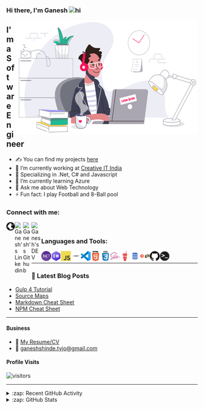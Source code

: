 ### Hi there, I'm Ganesh <img src="https://user-images.githubusercontent.com/1303154/88677602-1635ba80-d120-11ea-84d8-d263ba5fc3c0.gif" width="28px" height="28px" alt="hi">

[<img align="right" alt="GIF" width="480" height="300" src="./content/images/coder.png" >][github]

## I'm a Software Engineer

- ✍ You can find my projects [here][portfolio]
- 🔭 I’m currently working at [Creative IT India][company]
- 💪 Specializing in .Net, C# and Javascript
- 🌱 I’m currently learning Azure
- 💬 Ask me about Web Technology
- ⚡ Fun fact: I play Football and 8-Ball pool

### Connect with me:

[<img align="left" alt="Ganesh's Portfolio" width="22px" src="https://raw.githubusercontent.com/iconic/open-iconic/master/svg/globe.svg" />][portfolio]
[<img align="left" alt="Ganesh's Linkedin" width="22px" src="https://unpkg.com/simple-icons@5.1.0/icons/linkedin.svg" />][linkedin]
[<img align="left" alt="Ganesh's Github" width="22px" src="https://unpkg.com/simple-icons@5.1.0/icons/github.svg" />][github]
[<img align="left" alt="Ganesh's DEV" width="26px" src="https://unpkg.com/simple-icons@5.1.0/icons/devdotto.svg" />][dev]

<!-- [<img align="left" alt="Ganesh's Instagram" width="22px" src="https://unpkg.com/simple-icons@5.1.0/icons/instagram.svg" />][instagram]
[<img align="left" alt="Ganesh's Facebook" width="22px" src="https://unpkg.com/simple-icons@5.1.0/icons/facebook.svg" />][facebook] -->

<br />

### Languages and Tools:

<img align="left" alt=".NET" width="26px" src="https://raw.githubusercontent.com/github/explore/93d8a67084f94b2a444e510199a6e7622e5b09a3/topics/dotnet/dotnet.png" />
<img align="left" alt="CSharp" width="26px" src="https://raw.githubusercontent.com/github/explore/80688e429a7d4ef2fca1e82350fe8e3517d3494d/topics/csharp/csharp.png" />
<img align="left" alt="JavaScript" width="26px" src="https://raw.githubusercontent.com/github/explore/80688e429a7d4ef2fca1e82350fe8e3517d3494d/topics/javascript/javascript.png" />
<img align="left" alt="jQuery" width="26px" src="https://raw.githubusercontent.com/github/explore/80688e429a7d4ef2fca1e82350fe8e3517d3494d/topics/jquery/jquery.png" />
<img align="left" alt="Visual Studio Code" width="26px" src="https://raw.githubusercontent.com/github/explore/80688e429a7d4ef2fca1e82350fe8e3517d3494d/topics/visual-studio-code/visual-studio-code.png" />
<img align="left" alt="HTML5" width="26px" src="https://raw.githubusercontent.com/github/explore/80688e429a7d4ef2fca1e82350fe8e3517d3494d/topics/html/html.png" />
<img align="left" alt="CSS3" width="26px" src="https://raw.githubusercontent.com/github/explore/80688e429a7d4ef2fca1e82350fe8e3517d3494d/topics/css/css.png" />
<img align="left" alt="SASS" width="26px" src="https://raw.githubusercontent.com/github/explore/80688e429a7d4ef2fca1e82350fe8e3517d3494d/topics/sass/sass.png" />
<img align="left" alt="Gulp" width="26px" src="https://raw.githubusercontent.com/github/explore/93d8a67084f94b2a444e510199a6e7622e5b09a3/topics/gulp/gulp.png" />
<img align="left" alt="SQL" width="26px" src="https://raw.githubusercontent.com/github/explore/80688e429a7d4ef2fca1e82350fe8e3517d3494d/topics/sql/sql.png" />
<img align="left" alt="Git" width="26px" src="https://raw.githubusercontent.com/github/explore/80688e429a7d4ef2fca1e82350fe8e3517d3494d/topics/git/git.png" />
<img align="left" alt="GitHub" width="26px" src="https://raw.githubusercontent.com/github/explore/78df643247d429f6cc873026c0622819ad797942/topics/github/github.png" />
<img align="left" alt="Terminal" width="26px" src="https://raw.githubusercontent.com/github/explore/80688e429a7d4ef2fca1e82350fe8e3517d3494d/topics/terminal/terminal.png" />

<br />

<!-- ---

### 📺 Latest YouTube Videos -->

<!-- YOUTUBE:START -->
<!-- YOUTUBE:END -->

---

### 📕 Latest Blog Posts

<!-- BLOG-POST-LIST:START -->

- [Gulp 4 Tutorial](https://dev.to/ganeshtyjo/gulp-4-tutorial-50l8)
- [Source Maps](https://dev.to/ganeshtyjo/source-maps-4h41)
- [Markdown Cheat Sheet](https://dev.to/ganeshtyjo/markdown-cheat-sheet-1mh0)
- [NPM Cheat Sheet](https://dev.to/ganeshtyjo/npm-cheat-sheet-2om5)
<!-- BLOG-POST-LIST:END -->

---

#### Business

- :paperclip: [My Resume/CV][resume]
- :email: ganeshshinde.tyjo@gmail.com

#### Profile Visits

![visitors][visitors]

---

<details>
  <summary>:zap: Recent GitHub Activity</summary>
  <br />
  
  <!--START_SECTION:activity-->
1. 🎉 Merged PR [#2](https://github.com/ganesh-tyjo/joke/pull/2) in [ganesh-tyjo/joke](https://github.com/ganesh-tyjo/joke)
2. 💪 Opened PR [#2](https://github.com/ganesh-tyjo/joke/pull/2) in [ganesh-tyjo/joke](https://github.com/ganesh-tyjo/joke)
3. 🎉 Merged PR [#1](https://github.com/ganesh-tyjo/joke/pull/1) in [ganesh-tyjo/joke](https://github.com/ganesh-tyjo/joke)
4. 💪 Opened PR [#1](https://github.com/ganesh-tyjo/joke/pull/1) in [ganesh-tyjo/joke](https://github.com/ganesh-tyjo/joke)
5. 🎉 Merged PR [#2](https://github.com/ganesh-tyjo/gulp-app/pull/2) in [ganesh-tyjo/gulp-app](https://github.com/ganesh-tyjo/gulp-app)
  <!--END_SECTION:activity-->
  
</details>

<details>
  <summary>:zap: GitHub Stats</summary>
  <br />
  <img align="center" alt="Ganesh's github stats" src="https://github-readme-stats-ganesh-tyjo.vercel.app/api?username=ganesh-tyjo&show_icons=true&theme=tokyonight&line_height=27&count_private=true" />
  <br />
  <br />
  <img align="center" alt="Ganesh's most used languages" src="https://github-readme-stats-ganesh-tyjo.vercel.app/api/top-langs/?username=ganesh-tyjo&theme=tokyonight&layout=compact&langs_count=10&hide_langs_below=1" />
</details>

[company]: https://www.citi-us.com/
[portfolio]: https://ganesh-shinde.netlify.app
[linkedin]: https://linkedin.com/in/ganesh-tyjo
[github]: https://github.com/ganesh-tyjo
[dev]: https://dev.to/ganeshtyjo
[instagram]: https://www.instagram.com/ganesh.tyjo
[facebook]: https://www.facebook.com/ganesh.tyjo
[resume]: https://github.com/ganesh-tyjo/ganesh-tyjo/blob/master/content/documents/Resume_GaneshShinde.pdf
[visitors]: https://visitor-badge.laobi.icu/badge?page_id=ganesh-tyjo.ganesh-tyjo
